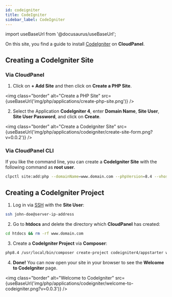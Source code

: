 ```yaml
---
id: codeigniter
title: CodeIgniter
sidebar_label: CodeIgniter
---
```


import useBaseUrl from '@docusaurus/useBaseUrl';

On this site, you find a guide to install [CodeIgniter](https://codeigniter.com/) on **CloudPanel**.

## Creating a CodeIgniter Site

### Via CloudPanel

1. Click on **+ Add Site** and then click on **Create a PHP Site**.

<img class="border" alt="Create a PHP Site" src={useBaseUrl('img/php/applications/create-php-site.png')} />

2. Select the Application **CodeIgniter 4**, enter **Domain Name**, **Site User**, **Site User Password**, and click on **Create**.

<img class="border" alt="Create a CodeIgniter Site" src={useBaseUrl('img/php/applications/codeigniter/create-site-form.png?v=0.0.2')} />

### Via CloudPanel CLI

If you like the command line, you can create a **CodeIgniter Site** with the following command as **root user**.

```bash
clpctl site:add:php --domainName=www.domain.com --phpVersion=8.4 --vhostTemplate='CodeIgniter 4' --siteUser='john-doe' --siteUserPassword='!secretPassword!'
```

## Creating a CodeIgniter Project

1. Log in via [SSH](../../../frontend-area/ssh-ftp/#ssh-login) with the **Site User**:

```bash
ssh john-doe@server-ip-address
```

2. Go to **htdocs** and delete the directory which **CloudPanel** has created:

```bash
cd htdocs && rm -rf www.domain.com
```

3. Create a **CodeIgniter Project** via **Composer**:

```bash
php8.4 /usr/local/bin/composer create-project codeigniter4/appstarter www.domain.com
```

4. **Done!** You can now open your site in your browser to see the **Welcome to CodeIgniter** page.

<img class="border" alt="Welcome to CodeIgniter" src={useBaseUrl('img/php/applications/codeigniter/welcome-to-codeigniter.png?v=0.0.3')} />